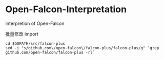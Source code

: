 # Open-Falcon-Interpretation
Interpretion of Open-Falcon


批量修改 import 

    cd $GOPATH/src/falcon-plus
    sed -i "s/github.com\/open-falcon\/falcon-plus/falcon-plus/g" `grep github.com/open-falcon/falcon-plus -rl`
